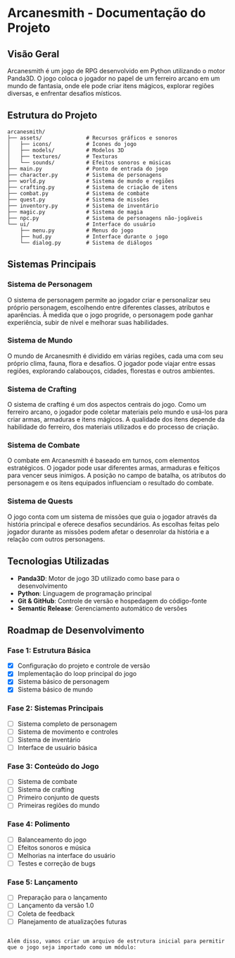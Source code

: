 
# Arcanesmith - Documentação do Projeto

## Visão Geral

Arcanesmith é um jogo de RPG desenvolvido em Python utilizando o motor Panda3D. O jogo coloca o jogador no papel de um ferreiro arcano em um mundo de fantasia, onde ele pode criar itens mágicos, explorar regiões diversas, e enfrentar desafios místicos.

## Estrutura do Projeto

```
arcanesmith/
├── assets/              # Recursos gráficos e sonoros
│   ├── icons/           # Ícones do jogo
│   ├── models/          # Modelos 3D
│   ├── textures/        # Texturas
│   └── sounds/          # Efeitos sonoros e músicas
├── main.py              # Ponto de entrada do jogo
├── character.py         # Sistema de personagens
├── world.py             # Sistema de mundo e regiões
├── crafting.py          # Sistema de criação de itens
├── combat.py            # Sistema de combate
├── quest.py             # Sistema de missões
├── inventory.py         # Sistema de inventário
├── magic.py             # Sistema de magia
├── npc.py               # Sistema de personagens não-jogáveis
└── ui/                  # Interface do usuário
    ├── menu.py          # Menus do jogo
    ├── hud.py           # Interface durante o jogo
    └── dialog.py        # Sistema de diálogos
```

## Sistemas Principais

### Sistema de Personagem

O sistema de personagem permite ao jogador criar e personalizar seu próprio personagem, escolhendo entre diferentes classes, atributos e aparências. À medida que o jogo progride, o personagem pode ganhar experiência, subir de nível e melhorar suas habilidades.

### Sistema de Mundo

O mundo de Arcanesmith é dividido em várias regiões, cada uma com seu próprio clima, fauna, flora e desafios. O jogador pode viajar entre essas regiões, explorando calabouços, cidades, florestas e outros ambientes.

### Sistema de Crafting

O sistema de crafting é um dos aspectos centrais do jogo. Como um ferreiro arcano, o jogador pode coletar materiais pelo mundo e usá-los para criar armas, armaduras e itens mágicos. A qualidade dos itens depende da habilidade do ferreiro, dos materiais utilizados e do processo de criação.

### Sistema de Combate

O combate em Arcanesmith é baseado em turnos, com elementos estratégicos. O jogador pode usar diferentes armas, armaduras e feitiços para vencer seus inimigos. A posição no campo de batalha, os atributos do personagem e os itens equipados influenciam o resultado do combate.

### Sistema de Quests

O jogo conta com um sistema de missões que guia o jogador através da história principal e oferece desafios secundários. As escolhas feitas pelo jogador durante as missões podem afetar o desenrolar da história e a relação com outros personagens.

## Tecnologias Utilizadas

- **Panda3D**: Motor de jogo 3D utilizado como base para o desenvolvimento
- **Python**: Linguagem de programação principal
- **Git & GitHub**: Controle de versão e hospedagem do código-fonte
- **Semantic Release**: Gerenciamento automático de versões

## Roadmap de Desenvolvimento

### Fase 1: Estrutura Básica
- [x] Configuração do projeto e controle de versão
- [x] Implementação do loop principal do jogo
- [x] Sistema básico de personagem
- [x] Sistema básico de mundo

### Fase 2: Sistemas Principais
- [ ] Sistema completo de personagem
- [ ] Sistema de movimento e controles
- [ ] Sistema de inventário
- [ ] Interface de usuário básica

### Fase 3: Conteúdo do Jogo
- [ ] Sistema de combate
- [ ] Sistema de crafting
- [ ] Primeiro conjunto de quests
- [ ] Primeiras regiões do mundo

### Fase 4: Polimento
- [ ] Balanceamento do jogo
- [ ] Efeitos sonoros e música
- [ ] Melhorias na interface do usuário
- [ ] Testes e correção de bugs

### Fase 5: Lançamento
- [ ] Preparação para o lançamento
- [ ] Lançamento da versão 1.0
- [ ] Coleta de feedback
- [ ] Planejamento de atualizações futuras
```

Além disso, vamos criar um arquivo de estrutura inicial para permitir que o jogo seja importado como um módulo:
